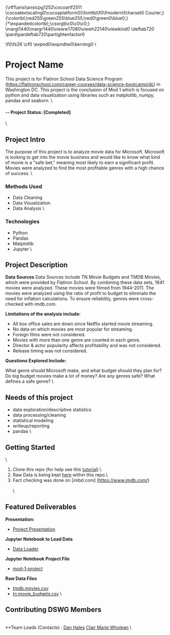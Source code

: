 {\rtf1\ansi\ansicpg1252\cocoartf2511
\cocoatextscaling0\cocoaplatform0{\fonttbl\f0\fmodern\fcharset0 Courier;}
{\colortbl;\red255\green255\blue255;\red0\green0\blue0;}
{\*\expandedcolortbl;;\cssrgb\c0\c0\c0;}
\margl1440\margr1440\vieww17080\viewh22140\viewkind0
\deftab720
\pard\pardeftab720\partightenfactor0

\f0\fs26 \cf0 \expnd0\expndtw0\kerning0
\
# Project Name
This project is for Flatiron School Data Science Program (https://flatironschool.com/career-courses/data-science-bootcamp/dc) in Washington DC. This project is the conclusion of Mod 1 which is focused on python and data visualization using libraries such as matplotlib, numpy, pandas and seaborn.
\
#### -- Project Status: [Completed]
\
## Project Intro
The purpose of this project is to analyze movie data for Microsoft. Microsoft is looking to get into the movie business and would like to know what kind of movie is a "safe bet," meaning most likely to earn a significant profit. Movies were analyzed to find the most profitable genres with a high chance of success.
\
### Methods Used
* Data Cleaning 
* Data Visualization
* Data Analysis
\
### Technologies
* Python
* Pandas
* Matplotlib
* Jupyter
\
## Project Description

__Data Sources__
Data Sources include TN Movie Budgets and TMDB Movies, which were provided by Flatiron School. By combining these data sets, 1641 movies were analyzed. These movies were filmed from 1944-2011. The movies were analyzed using the ratio of profit to budget to eliminate the need for inflation calculations. To ensure reliability, genres were cross-checked with imdb.com. 

__Limitations of the analysis include:__
- All box office sales are down since Netflix started movie streaming.
- No data on which movies are most popular for streaming.
- Foreign films were not considered.
- Movies with more than one genre are counted in each genre.
- Director & actor popularity affects profitability and was not considered.
- Release timing was not considered.

__Questions Explored Include:__

What genre should Microsoft make, and what budget should they plan for?
Do big budget movies make a lot of money?
Are any genres safe?
What defines a safe genre?
\
## Needs of this project

- data exploration/descriptive statistics
- data processing/cleaning
- statistical modeling
- writeup/reporting
- pandas
\
## Getting Started
\
1. Clone this repo (for help see this [tutorial](https://help.github.com/articles/cloning-a-repository/)).\
2. Raw Data is being kept [here](https://github.com/danhales/mod-1-project/tree/master) within this repo.\
3. Fact checking was done on [imbd.com] (https://www.imdb.com/)\
\
\
## Featured Deliverables

__Presentation:__
* [Project Presentation](clair-marie-and-dan-mod1-project.pdf)

__Jupyter Notebook to Load Data__
* [Data Loader](data_loader.py)

__Jupyter Notebook Project File__
* [mod-1-project](mod-1-project.ipynb)

__Raw Data Files__
* [tmdb.movies.csv](tmdb.movies.csv)
* [tn.movie_budgets.csv](tn.movie_budgets.csv)
\
## Contributing DSWG Members
\
**Team Leads (Contacts) : 
[Dan Hales](https://github.com/[danhales])
[Clair Marie Wholean](https://github.com/[clairmarie8])
\
